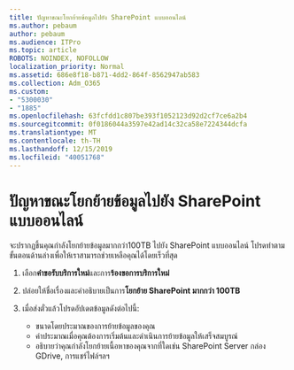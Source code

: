 ```yaml
---
title: ปัญหาขณะโยกย้ายข้อมูลไปยัง SharePoint แบบออนไลน์
ms.author: pebaum
author: pebaum
ms.audience: ITPro
ms.topic: article
ROBOTS: NOINDEX, NOFOLLOW
localization_priority: Normal
ms.assetid: 686e8f18-b871-4dd2-864f-8562947ab583
ms.collection: Adm_O365
ms.custom:
- "5300030"
- "1885"
ms.openlocfilehash: 63fcfdd1c807be393f1052123d92d2cf7ce6a2b4
ms.sourcegitcommit: 0f0186044a3597e42ad14c32ca58e7224344dcfa
ms.translationtype: MT
ms.contentlocale: th-TH
ms.lasthandoff: 12/15/2019
ms.locfileid: "40051768"
---
```

# <a name="issues-while-migrating-data-to-sharepoint-online"></a>ปัญหาขณะโยกย้ายข้อมูลไปยัง SharePoint แบบออนไลน์

จะปรากฏขึ้นคุณกำลังโยกย้ายข้อมูลมากกว่า100TB ไปยัง SharePoint แบบออนไลน์ โปรดทำตามขั้นตอนด้านล่างเพื่อให้เราสามารถช่วยเหลือคุณได้โดยเร็วที่สุด 

1. เลือก**คำขอรับบริการใหม่**และการ**ร้องขอการบริการใหม่** 
2. ปล่อยให้ชื่อเรื่องและคำอธิบายเป็นการ**โยกย้าย SharePoint มากกว่า 100TB**
3. เมื่อส่งตั๋วแล้วโปรดอัปเดตข้อมูลดังต่อไปนี้: 

    - ขนาดโดยประมาณของการย้ายข้อมูลของคุณ
    - ค่าประมาณเมื่อคุณต้องการเริ่มต้นและดำเนินการย้ายข้อมูลให้เสร็จสมบูรณ์
    - อธิบายว่าคุณกำลังโยกย้ายเนื้อหาของคุณจากที่ใดเช่น SharePoint Server กล่อง GDrive, การแชร์ไฟล์ฯลฯ


  

